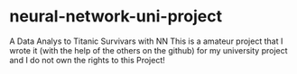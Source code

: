 # neural-network-uni-project
A Data Analys to Titanic Survivars with NN
This is a amateur project that I wrote it (with the help of the others on the github) for my university project and I do not own the rights to this Project!
